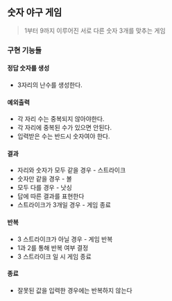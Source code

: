 <h2> 숫자 야구 게임</h2>

> 1부터 9까지 이루어진 서로 다른 숫자 3개를 맞추는 게임


### 구현 기능들
#### 정답 숫자를 생성

- 3자리의 난수를 생성한다.

#### 예외출력

- 각 자리 수는 중복되지 않아야한다.
- 각 자리에 중복된 수가 있으면 안된다.
- 입력받은 수는 반드시 숫자여야 한다.

#### 결과

- 자리와 숫자가 모두 같을 경우 - 스트라이크
- 숫자만 같을 경우 - 볼
- 모두 다를 경우 - 낫싱
- 답에 따른 결과를 표현한다
- 스트라이크가 3개일 경우 - 게임 종료

#### 반복
- 3 스트라이크가 아닐 경우 - 게임 반복
-  1과 2를 통해 반복 여부 결정
- 3 스트라이크 일 시 게임 종료

#### 종료
- 잘못된 값을 입력한 경우에는 반복하지 않는다

